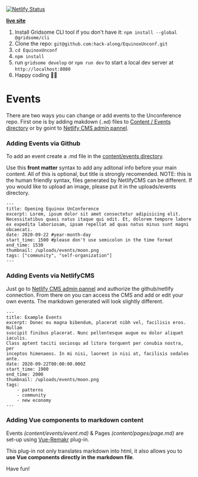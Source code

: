 [![Netlify Status](https://api.netlify.com/api/v1/badges/05e4a477-68a7-42bf-b14b-4810c41f2bbe/deploy-status)](https://app.netlify.com/sites/equinoxunconference/deploys)

[**live site**](https://unconference.hackalong.io/)

1. Install Gridsome CLI tool if you don't have it: `npm install --global @gridsome/cli`
2. Clone the repo: `git@github.com:hack-along/EquinoxUnconf.git`
3. `cd EquinoxUnconf`
4. `npm install`
5. run `gridsome develop` or `npm run dev` to start a local dev server at `http://localhost:8080`
6. Happy coding 🎉🙌

# Events

There are two ways you can change or add events to the Unconference repo.
First one is by adding makdown (`.md`) files to [Content / Events directory](https://github.com/hack-along/EquinoxUnconf/blob/master/content/events/) or by goint to [Netlify CMS admin pannel](https://unconference.hackalong.io/admin).

### Adding Events via Github

To add an event create a .md file in the [content/events directory](https://github.com/hack-along/EquinoxUnconf/blob/master/content/events/).

Use this **front matter** syntax to add any aditonal info before your main content. All of this is optional, but title is strongly recomended. NOTE: this is the human friendly syntax, files generated by NetlifyCMS can be different. If you would like to upload an image, please put it in the uploads/events directory.

    ---
    title: Opening Equinox UnConference
    excerpt: Lorem, ipsum dolor sit amet consectetur adipisicing elit. Necessitatibus quasi natus itaque qui odit. Et, dolorem tempore labore ex expedita laboriosam, ipsam repellat ad quas natus minus sunt magni obcaecati.
    date: 2020-09-22 #year-month-day
    start_time: 1500 #please don't use semicolon in the time format
    end_time: 1530
    thumbnail: /uploads/events/moon.png
    tags: ["community", "self-organization"]
    ---

### Adding Events via NetlifyCMS

Just go to [Netlify CMS admin pannel](https://unconference.hackalong.io/admin) and authorize the github/netlify connection.
From there on you can access the CMS and add or edit your own events. The markdown generated will look slightly different.

    ---
    title: Example Events
    excerpt: Donec eu magna bibendum, placerat nibh vel, facilisis eros. Nullam
    suscipit finibus placerat. Nunc pellentesque augue eu dolor aliquet iaculis.
    Class aptent taciti sociosqu ad litora torquent per conubia nostra, per
    inceptos himenaeos. In mi nisi, laoreet in nisi at, facilisis sodales ante.
    date: 2020-09-22T00:00:00.000Z
    start_time: 1900
    end_time: 2000
    thumbnail: /uploads/events/moon.png
    tags:
        - patterns
        - community
        - new economy
    ---

### Adding Vue components to markdown content

Events _(content/events/event.md)_ & Pages _(content/pages/page.md)_ are set-up using [Vue-Remakr](https://gridsome.org/plugins/@gridsome/vue-remark) plug-in.

This plug-in not only translates markdown into html, it also allows you to **use Vue components directly in the markdown file**.

Have fun!
